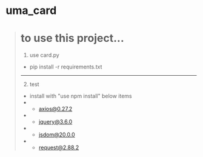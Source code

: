 # uma_card
> # to use this project...
>  1. use card.py
>  + pip install -r requirements.txt
> ---
>  2. test
>  + install with "use npm install" below items
>  + - axios@0.27.2
>  + - jquery@3.6.0
>  + - jsdom@20.0.0
>  + - request@2.88.2

